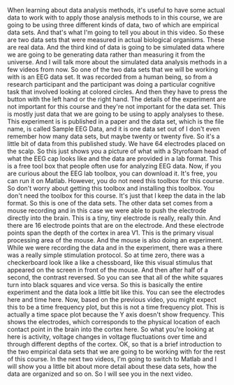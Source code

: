  When learning about data analysis methods, it's useful to have some actual data to work with to apply those analysis methods to in this course, we are going to be using three different kinds of data, two of which are empirical data sets. And that's what I'm going to tell you about in this video. So these are two data sets that were measured in actual biological organisms. These are real data. And the third kind of data is going to be simulated data where we are going to be generating data rather than measuring it from the universe. And I will talk more about the simulated data analysis methods in a few videos from now. So one of the two data sets that we will be working with is an EEG data set. It was recorded from a human being, so from a research participant and the participant was doing a particular cognitive task that involved looking at colored circles. And then they have to press the button with the left hand or the right hand. The details of the experiment are not important for this course and they're not important for the data set. This is mostly just data that we are going to be using to apply analyses to these. This experiment is is published in a paper and the data set, which is the file name, is called Sample EEG Data, and it is one data set out of I don't even remember how many data sets, but maybe twenty or twenty five. So it's a little bit of data from this published study. We have 64 electrodes placed on the scalp. So this just shows you a picture of what with a Styrofoam head of what the EEG cap looks like and the data are provided in a lab format. This is a free tool box that people often use for analyzing EEG data. Now, if you are curious about the EEG lab toolbox, you can download it. It's free, you can run it on Matlab. However, you do not need this toolbox for this course. So don't worry about getting this toolbox and installing this toolbox. You don't need the toolbox for this course. It's just that I keep the data in the lab format. So this is one of the data sets. The other data set comes from a mouse recording and in this case we were able to push the electrode directly into the brain. This is a tiny, tiny electrode is really, really thin. And there are 16 electrode points that are on the electrode. And these electrode points span the depth of the cortex in area V1. This is the primary visual processing area of the mouse. And the mouse is also doing an experiment. While we were recording the data and in the experiment, there was a there was a really simple stimulation protocol. So at time zero, there was a checkerboard look like a like a chessboard, like this visual stimulus that appeared on the screen in front of the mouse. And then after half of a second, the contrast reversed. So you can see that all of the white squares turn into black squares and vice versa. So this is basically the entire experiment and the data look a little bit like this. You can see the electrodes here and time here. Now, based on the previous video, you might expect this to be a time frequency plot, but this is not a time frequency plot. This is actually a time space plot because the Y axis doesn't show frequency. This shows the electrodes, which corresponds to the physical location of each contact point in the brain into the cortex here. So what you're looking at here is activity, voltage changes in voltage fluctuations over time and through different depths of the cortex. OK, so that is a brief introduction to the two empirical data sets that we are going to be working with for the rest of this course. In the next two videos, I'm going to switch to Matlab and I will show you a little bit about more detail about these data sets, how the data are organized and so on. So I will see you in the next video.
